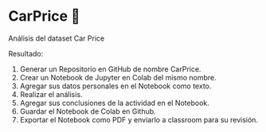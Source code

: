 # CarPrice :red_car:

Análisis del dataset Car Price

Resultado:
1. Generar un Repositorio en GitHub de nombre CarPrice.
2. Crear un Notebook de Jupyter en Colab del mismo nombre.
3. Agregar sus datos personales en el Notebook como texto.
4. Realizar el análisis.
5. Agregar sus conclusiones de la actividad en el Notebook.
6. Guardar el Notebook de Colab en Github.
7. Exportar el Notebook como PDF y enviarlo a classroom para su revisión.
